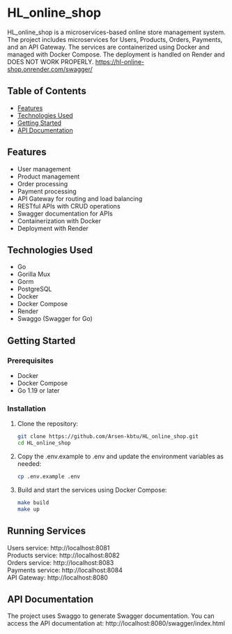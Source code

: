 # HL_online_shop

HL_online_shop is a microservices-based online store management system. The project includes microservices for Users, Products, Orders, Payments, and an API Gateway. The services are containerized using Docker and managed with Docker Compose. The deployment is handled on Render and DOES NOT WORK PROPERLY.
https://hl-online-shop.onrender.com/swagger/

## Table of Contents

- [Features](#features)
- [Technologies Used](#technologies-used)
- [Getting Started](#getting-started)
- [API Documentation](#api-documentation)


## Features

- User management
- Product management
- Order processing
- Payment processing
- API Gateway for routing and load balancing
- RESTful APIs with CRUD operations
- Swagger documentation for APIs
- Containerization with Docker
- Deployment with Render

## Technologies Used

- Go
- Gorilla Mux
- Gorm
- PostgreSQL
- Docker
- Docker Compose
- Render
- Swaggo (Swagger for Go)

## Getting Started

### Prerequisites

- Docker
- Docker Compose
- Go 1.19 or later

### Installation

1. Clone the repository:

   ```bash
   git clone https://github.com/Arsen-kbtu/HL_online_shop.git
   cd HL_online_shop
   ```
2. Copy the .env.example to .env and update the environment variables as needed:
    ```bash
   cp .env.example .env
   ```
3. Build and start the services using Docker Compose:
    ```bash
    make build
    make up
    ```
## Running Services
Users service: http://localhost:8081  
Products service: http://localhost:8082  
Orders service: http://localhost:8083  
Payments service: http://localhost:8084  
API Gateway: http://localhost:8080  

## API Documentation
The project uses Swaggo to generate Swagger documentation. You can access the API documentation at:
http://localhost:8080/swagger/index.html
